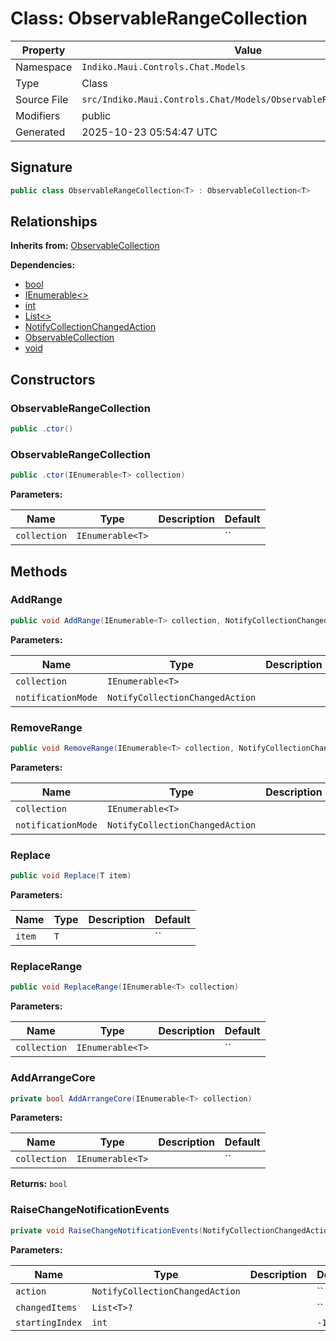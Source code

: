 # Class: ObservableRangeCollection

| Property | Value |
|----------|-------|
| Namespace | `Indiko.Maui.Controls.Chat.Models` |
| Type | Class |
| Source File | `src/Indiko.Maui.Controls.Chat/Models/ObservableRangeCollection.cs` |
| Modifiers | public |
| Generated | 2025-10-23 05:54:47 UTC |

## Signature

```csharp
public class ObservableRangeCollection<T> : ObservableCollection<T>
```

## Relationships

**Inherits from:** [ObservableCollection<T>](ObservableCollection_T_.md)

**Dependencies:**
- [bool](bool.md)
- [IEnumerable<>](IEnumerable__.md)
- [int](int.md)
- [List<>](List__.md)
- [NotifyCollectionChangedAction](NotifyCollectionChangedAction.md)
- [ObservableCollection<T>](ObservableCollection_T_.md)
- [void](void.md)

## Constructors

### ObservableRangeCollection

```csharp
public .ctor()
```

### ObservableRangeCollection

```csharp
public .ctor(IEnumerable<T> collection)
```

**Parameters:**

| Name | Type | Description | Default |
|------|------|-------------|---------|
| `collection` | `IEnumerable<T>` |  | `` |

## Methods

### AddRange

```csharp
public void AddRange(IEnumerable<T> collection, NotifyCollectionChangedAction notificationMode = null)
```

**Parameters:**

| Name | Type | Description | Default |
|------|------|-------------|---------|
| `collection` | `IEnumerable<T>` |  | `` |
| `notificationMode` | `NotifyCollectionChangedAction` |  | `` |

### RemoveRange

```csharp
public void RemoveRange(IEnumerable<T> collection, NotifyCollectionChangedAction notificationMode = null)
```

**Parameters:**

| Name | Type | Description | Default |
|------|------|-------------|---------|
| `collection` | `IEnumerable<T>` |  | `` |
| `notificationMode` | `NotifyCollectionChangedAction` |  | `` |

### Replace

```csharp
public void Replace(T item)
```

**Parameters:**

| Name | Type | Description | Default |
|------|------|-------------|---------|
| `item` | `T` |  | `` |

### ReplaceRange

```csharp
public void ReplaceRange(IEnumerable<T> collection)
```

**Parameters:**

| Name | Type | Description | Default |
|------|------|-------------|---------|
| `collection` | `IEnumerable<T>` |  | `` |

### AddArrangeCore

```csharp
private bool AddArrangeCore(IEnumerable<T> collection)
```

**Parameters:**

| Name | Type | Description | Default |
|------|------|-------------|---------|
| `collection` | `IEnumerable<T>` |  | `` |

**Returns:** `bool`

### RaiseChangeNotificationEvents

```csharp
private void RaiseChangeNotificationEvents(NotifyCollectionChangedAction action, List<T>? changedItems = null, int startingIndex = -1)
```

**Parameters:**

| Name | Type | Description | Default |
|------|------|-------------|---------|
| `action` | `NotifyCollectionChangedAction` |  | `` |
| `changedItems` | `List<T>?` |  | `` |
| `startingIndex` | `int` |  | `-1` |

